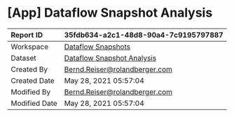 



# [App] Dataflow Snapshot Analysis

|Report ID|35fdb634-a2c1-48d8-90a4-7c9195797887|
| :--- | :--- |
|Workspace|[Dataflow Snapshots](../Workspaces/Dataflow-Snapshots.md)|
|Dataset|[Dataflow Snapshot Analysis](../Datasets/Dataflow-Snapshot-Analysis.md)|
|Created By|Bernd.Reiser@rolandberger.com|
|Created Date|May 28, 2021 05:57:04|
|Modified By|Bernd.Reiser@rolandberger.com|
|Modified Date|May 28, 2021 05:57:04|
